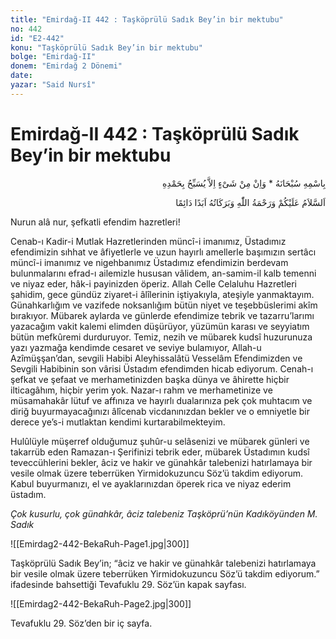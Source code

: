 ```yaml
---
title: "Emirdağ-II 442 : Taşköprülü Sadık Bey’in bir mektubu"
no: 442
id: "E2-442"
konu: "Taşköprülü Sadık Bey’in bir mektubu"
bolge: "Emirdağ-II"
donem: "Emirdağ 2 Dönemi"
date: 
yazar: "Said Nursî"
---
```


# Emirdağ-II 442 : Taşköprülü Sadık Bey’in bir mektubu

<p class="arabic" dir="rtl" title="Meal: “Subhân Allah’ın adıyla” * “Hiçbir şey yoktur ki O'nu hamd ile tesbih etmesin” [İsrâ 17:44]">بِاسْمِهِ سُبْحَانَهُ * وَاِنْ مِنْ شَىْءٍ اِلاَّ يُسَبِّحُ بِحَمْدِهِ</p>

<p class="arabic" dir="rtl" title="Meal: “Allah’ın selâmı, rahmeti ve bereketleri, ebedî ve dâimî olarak üzerinize olsun.”">اَلسَّلاَمُ عَلَيْكُمْ وَرَحْمَةُ اللّٰهِ وَبَرَكَاتُهُ اَبَدًا دَائِمًا</p>

Nurun alâ nur, şefkatli efendim hazretleri!

Cenab-ı Kadir-i Mutlak Hazretlerinden müncî-i imanımız, Üstadımız efendimizin sıhhat ve âfiyetlerle ve uzun hayırlı amellerle başımızın sertâcı müncî-i imanımız ve nigehbanımız Üstadımız efendimizin berdevam bulunmalarını efrad-ı ailemizle hususan vâlidem, an-samim-il kalb temenni ve niyaz eder, hâk-i payinizden öperiz. Allah Celle Celaluhu Hazretleri şahidim, gece gündüz ziyaret-i âlîlerinin iştiyakıyla, ateşiyle yanmaktayım. Günahkarlığım ve vazifede noksanlığım bütün niyet ve teşebbüslerimi akîm bırakıyor. Mübarek aylarda ve günlerde efendimize tebrik ve tazarru’larımı yazacağım vakit kalemi elimden düşürüyor, yüzümün karası ve seyyiatım bütün mefkûremi durduruyor. Temiz, nezih ve mübarek kudsî huzurunuza yazı yazmağa kendimde cesaret ve seviye bulamıyor, Allah-u Azîmüşşan’dan, sevgili Habibi Aleyhissalâtü Vesselâm Efendimizden ve Sevgili Habibinin son vârisi Üstadım efendimden hicab ediyorum. Cenah-ı şefkat ve şefaat ve merhametinizden başka dünya ve âhirette hiçbir ilticagâhım, hiçbir yerim yok. Nazar-ı rahm ve merhametinize ve müsamahakâr lütuf ve affınıza ve hayırlı dualarınıza pek çok muhtacım ve diriğ buyurmayacağınızı âlîcenab vicdanınızdan bekler ve o emniyetle bir derece ye’s-i mutlaktan kendimi kurtarabilmekteyim.

Hulûlüyle müşerref olduğumuz şuhûr-u selâsenizi ve mübarek günleri ve takarrüb eden Ramazan-ı Şerifinizi tebrik eder, mübarek Üstadımın kudsî teveccühlerini bekler, âciz ve hakir ve günahkâr talebenizi hatırlamaya bir vesile olmak üzere teberrüken Yirmidokuzuncu Söz’ü takdim ediyorum. Kabul buyurmanızı, el ve ayaklarınızdan öperek rica ve niyaz ederim üstadım.

*Çok kusurlu, çok günahkâr, âciz talebeniz*
*Taşköprü’nün Kadıköyünden*
*M. Sadık*

![[Emirdag2-442-BekaRuh-Page1.jpg|300]]


Taşköprülü Sadık Bey’in; “âciz ve hakir ve günahkâr talebenizi hatırlamaya bir vesile olmak üzere teberrüken Yirmidokuzuncu Söz’ü takdim ediyorum.” ifadesinde bahsettiği Tevafuklu 29. Söz’ün kapak sayfası.

![[Emirdag2-442-BekaRuh-Page2.jpg|300]]


Tevafuklu 29. Söz’den bir iç sayfa.
